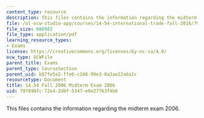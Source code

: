 ```yaml
---
content_type: resource
description: This files contains the information regarding the midterm exam 2006.
file: /ol-ocw-studio-app/courses/14-54-international-trade-fall-2016/79f890fc72e42d0f5347e0e27763f4b0_MIT14_54F16_Midterm2006.pdf
file_size: 666982
file_type: application/pdf
learning_resource_types:
- Exams
license: https://creativecommons.org/licenses/by-nc-sa/4.0/
ocw_type: OCWFile
parent_title: Exams
parent_type: CourseSection
parent_uid: b87fe5e2-ffe6-c108-99e3-0a3ae22a6a1c
resourcetype: Document
title: 14.54 Fall 2006 Midterm Exam 2006
uid: 79f890fc-72e4-2d0f-5347-e0e27763f4b0
---
```

This files contains the information regarding the midterm exam 2006.